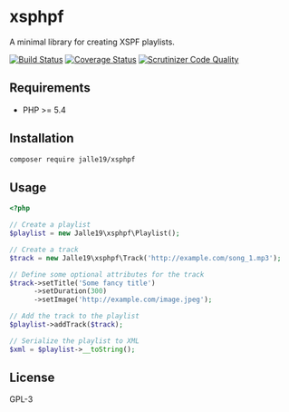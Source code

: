 # xsphpf

A minimal library for creating XSPF playlists.

[![Build Status](https://travis-ci.org/Jalle19/xsphpf.svg?branch=master)](https://travis-ci.org/Jalle19/xsphpf)
[![Coverage Status](https://coveralls.io/repos/github/Jalle19/xsphpf/badge.svg?branch=master)](https://coveralls.io/github/Jalle19/xsphpf?branch=master)
[![Scrutinizer Code Quality](https://scrutinizer-ci.com/g/Jalle19/xsphpf/badges/quality-score.png?b=master)](https://scrutinizer-ci.com/g/Jalle19/xsphpf/?branch=master)

## Requirements

* PHP >= 5.4

## Installation

```bash
composer require jalle19/xsphpf
```

## Usage

```php
<?php

// Create a playlist
$playlist = new Jalle19\xsphpf\Playlist();

// Create a track
$track = new Jalle19\xsphpf\Track('http://example.com/song_1.mp3');

// Define some optional attributes for the track
$track->setTitle('Some fancy title')
      ->setDuration(300)
      ->setImage('http://example.com/image.jpeg');

// Add the track to the playlist
$playlist->addTrack($track);

// Serialize the playlist to XML
$xml = $playlist->__toString();
```

## License

GPL-3
